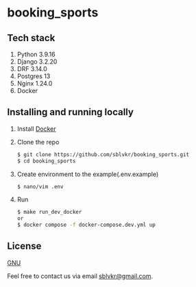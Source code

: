 # booking_sports

## Tech stack
1. Python 3.9.16
2. Django 3.2.20
3. DRF 3.14.0
4. Postgres 13
5. Nginx 1.24.0
6. Docker

## Installing and running locally

1. Install [Docker](https://www.docker.com/get-started)

2. Clone the repo

    ```sh
    $ git clone https://github.com/sblvkr/booking_sports.git
    $ cd booking_sports
    ```

3. Create environment to the example(.env.example)
    ```sh
    $ nano/vim .env
    ```

4. Run

    ```sh
    $ make run_dev_docker
   or
    $ docker compose -f docker-compose.dev.yml up
    ```
   

## License

[GNU](LICENSE)

Feel free to contact us via email [sblvkr@gmail.com](mailto:sblvkr@gmail.com).